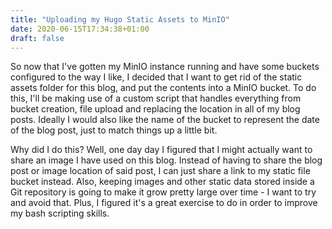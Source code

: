 ```yaml
---
title: "Uploading my Hugo Static Assets to MinIO"
date: 2020-06-15T17:34:38+01:00
draft: false
---
```


So now that I've gotten my MinIO instance running and have some buckets configured to the way I like, I decided that I want to get rid of the static assets folder for this blog, and put the contents into a MinIO bucket. To do this, I'll be making use of a custom script that handles everything from bucket creation, file upload and replacing the location in all of my blog posts. Ideally I would also like the name of the bucket to represent the date of the blog post, just to match things up a little bit.

Why did I do this? Well, one day day I figured that I might actually want to share an image I have used on this blog. Instead of having to share the blog post or image location of said post, I can just share a link to my static file bucket instead. Also, keeping images and other static data stored inside a Git repository is going to make it grow pretty large over time - I want to try and avoid that. Plus, I figured it's a great exercise to do in order to improve my bash scripting skills.
